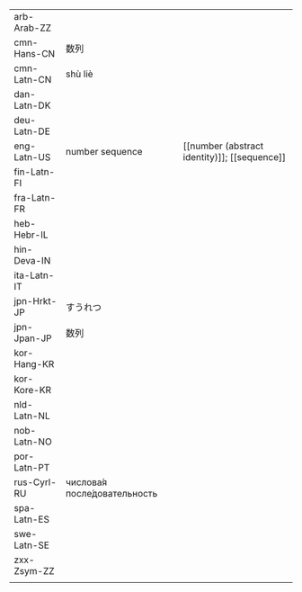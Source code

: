| | | |
|-|-|-|
| arb-Arab-ZZ |  |  |
| cmn-Hans-CN | 数列 |  |
| cmn-Latn-CN | shù liè |  |
| dan-Latn-DK |  |  |
| deu-Latn-DE |  |  |
| eng-Latn-US | number sequence | [[number (abstract identity)]]; [[sequence]] |
| fin-Latn-FI |  |  |
| fra-Latn-FR |  |  |
| heb-Hebr-IL |  |  |
| hin-Deva-IN |  |  |
| ita-Latn-IT |  |  |
| jpn-Hrkt-JP | すうれつ |  |
| jpn-Jpan-JP | 数列 |  |
| kor-Hang-KR |  |  |
| kor-Kore-KR |  |  |
| nld-Latn-NL |  |  |
| nob-Latn-NO |  |  |
| por-Latn-PT |  |  |
| rus-Cyrl-RU | числова́я после́довательность |  |
| spa-Latn-ES |  |  |
| swe-Latn-SE |  |  |
| zxx-Zsym-ZZ |  |  |
|  |  |  |
